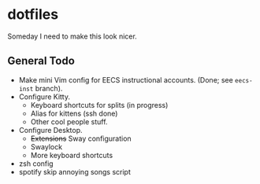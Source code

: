 # dotfiles
Someday I need to make this look nicer.

## General Todo
- Make mini Vim config for EECS instructional accounts. (Done; see `eecs-inst` branch).
- Configure Kitty.
    - Keyboard shortcuts for splits (in progress)
    - Alias for kittens (ssh done)
    - Other cool people stuff.
- Configure Desktop.
    - ~~Extensions~~ Sway configuration
    - Swaylock
    - More keyboard shortcuts
- zsh config
- spotify skip annoying songs script
